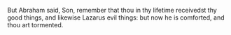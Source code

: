 But Abraham said, Son, remember that thou in thy lifetime receivedst thy good things, and likewise Lazarus evil things: but now he is comforted, and thou art tormented.
